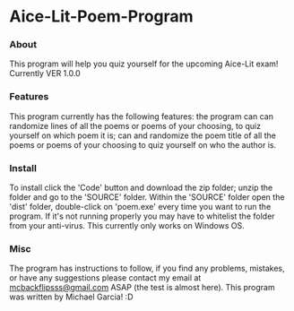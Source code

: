 # Aice-Lit-Poem-Program
### About
This program will help you quiz yourself for the upcoming Aice-Lit exam! Currently VER 1.0.0

### Features
This program currently has the following features: the program can can randomize lines of all the poems or poems of your choosing, to quiz yourself on which poem it is; can and randomize the poem title of all the poems or poems of your choosing to quiz yourself on who the author is.

### Install
To install click the 'Code' button and download the zip folder; unzip the folder and go to the 'SOURCE' folder. Within the 'SOURCE' folder open the 'dist' folder, double-click on 'poem.exe' every time you want to run the program. If it's not running properly you may have to whitelist the folder from your anti-virus. This currently only works on Windows OS.

### Misc
The program has instructions to follow, if you find any problems, mistakes, or have any suggestions please contact my email at mcbackflipsss@gmail.com ASAP (the test is almost here). This program was written by Michael Garcia! :D

